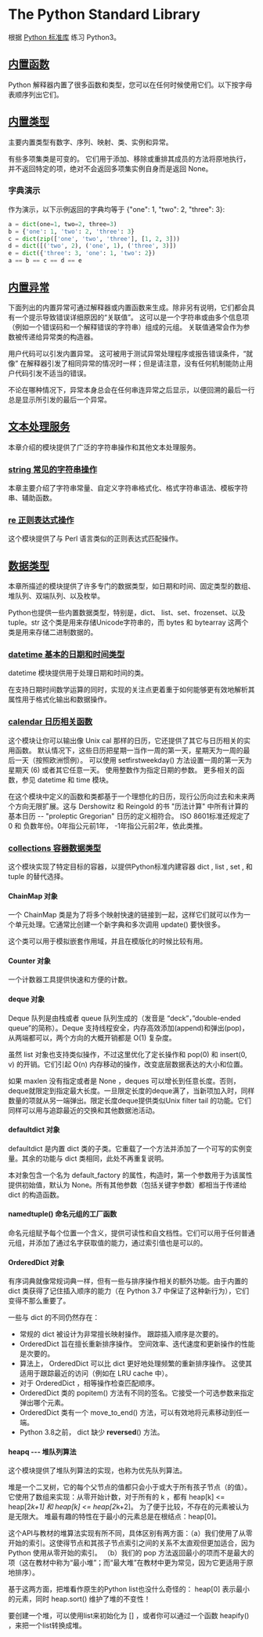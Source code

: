 # The Python Standard Library

根据 [Python 标准库](https://docs.python.org/3/library/index.html) 练习 Python3。

## [内置函数](https://docs.python.org/zh-cn/3/library/functions.html)

Python 解释器内置了很多函数和类型，您可以在任何时候使用它们。以下按字母表顺序列出它们。

## [内置类型](https://docs.python.org/zh-cn/3/library/stdtypes.html)

主要内置类型有数字、序列、映射、类、实例和异常。

有些多项集类是可变的。 它们用于添加、移除或重排其成员的方法将原地执行，并不返回特定的项，绝对不会返回多项集实例自身而是返回 None。

### 字典演示

作为演示，以下示例返回的字典均等于 {"one": 1, "two": 2, "three": 3}:

```python
a = dict(one=1, two=2, three=3)
b = {'one': 1, 'two': 2, 'three': 3}
c = dict(zip(['one', 'two', 'three'], [1, 2, 3]))
d = dict([('two', 2), ('one', 1), ('three', 3)])
e = dict({'three': 3, 'one': 1, 'two': 2})
a == b == c == d == e
```

## [内置异常](https://docs.python.org/zh-cn/3/library/exceptions.html)

下面列出的内置异常可通过解释器或内置函数来生成。除非另有说明，它们都会具有一个提示导致错误详细原因的“关联值”。 这可以是一个字符串或由多个信息项（例如一个错误码和一个解释错误的字符串）组成的元组。 关联值通常会作为参数被传递给异常类的构造器。

用户代码可以引发内置异常。 这可被用于测试异常处理程序或报告错误条件，“就像” 在解释器引发了相同异常的情况时一样；但是请注意，没有任何机制能防止用户代码引发不适当的错误。

不论在哪种情况下，异常本身总会在任何串连异常之后显示，以便回溯的最后一行总是显示所引发的最后一个异常。

## [文本处理服务](https://docs.python.org/zh-cn/3/library/text.html)

本章介绍的模块提供了广泛的字符串操作和其他文本处理服务。

### [string 常见的字符串操作](https://docs.python.org/zh-cn/3/library/string.html)

本章主要介绍了字符串常量、自定义字符串格式化、格式字符串语法、模板字符串、辅助函数。

### [re 正则表达式操作](https://docs.python.org/zh-cn/3/library/re.html)

这个模块提供了与 Perl 语言类似的正则表达式匹配操作。

## [数据类型](https://docs.python.org/zh-cn/3/library/datatypes.html)

本章所描述的模块提供了许多专门的数据类型，如日期和时间、固定类型的数组、堆队列、双端队列、以及枚举。

Python也提供一些内置数据类型，特别是，dict、 list、set、frozenset、以及 tuple。str 这个类是用来存储Unicode字符串的，而 bytes 和 bytearray 这两个类是用来存储二进制数据的。

### [datetime 基本的日期和时间类型](https://docs.python.org/zh-cn/3/library/datetime.html)

datetime 模块提供用于处理日期和时间的类。

在支持日期时间数学运算的同时，实现的关注点更着重于如何能够更有效地解析其属性用于格式化输出和数据操作。

### [calendar 日历相关函数](https://docs.python.org/zh-cn/3/library/calendar.html)

这个模块让你可以输出像 Unix cal 那样的日历，它还提供了其它与日历相关的实用函数。 默认情况下，这些日历把星期一当作一周的第一天，星期天为一周的最后一天（按照欧洲惯例）。 可以使用 setfirstweekday() 方法设置一周的第一天为星期天 (6) 或者其它任意一天。 使用整数作为指定日期的参数。 更多相关的函数，参见 datetime 和 time 模块。

在这个模块中定义的函数和类都基于一个理想化的日历，现行公历向过去和未来两个方向无限扩展。这与 Dershowitz 和 Reingold 的书 "历法计算" 中所有计算的基本日历 -- "proleptic Gregorian" 日历的定义相符合。 ISO 8601标准还规定了 0 和 负数年份。0年指公元前1年， -1年指公元前2年，依此类推。

### [collections 容器数据类型](https://docs.python.org/zh-cn/3/library/collections.html)

这个模块实现了特定目标的容器，以提供Python标准内建容器 dict , list , set , 和 tuple 的替代选择。

#### ChainMap 对象

一个 ChainMap 类是为了将多个映射快速的链接到一起，这样它们就可以作为一个单元处理。它通常比创建一个新字典和多次调用 update() 要快很多。

这个类可以用于模拟嵌套作用域，并且在模版化的时候比较有用。

#### Counter 对象

一个计数器工具提供快速和方便的计数。

#### deque 对象

Deque 队列是由栈或者 queue 队列生成的（发音是 “deck”，”double-ended queue”的简称）。Deque 支持线程安全，内存高效添加(append)和弹出(pop)，从两端都可以，两个方向的大概开销都是 O(1) 复杂度。

虽然 list 对象也支持类似操作，不过这里优化了定长操作和 pop(0) 和 insert(0, v) 的开销。它们引起 O(n) 内存移动的操作，改变底层数据表达的大小和位置。

如果 maxlen 没有指定或者是 None ，deques 可以增长到任意长度。否则，deque就限定到指定最大长度。一旦限定长度的deque满了，当新项加入时，同样数量的项就从另一端弹出。限定长度deque提供类似Unix filter tail 的功能。它们同样可以用与追踪最近的交换和其他数据池活动。

#### defaultdict 对象

defaultdict 是内置 dict 类的子类。它重载了一个方法并添加了一个可写的实例变量。其余的功能与 dict 类相同，此处不再重复说明。

本对象包含一个名为 default_factory 的属性，构造时，第一个参数用于为该属性提供初始值，默认为 None。所有其他参数（包括关键字参数）都相当于传递给 dict 的构造函数。

#### namedtuple() 命名元组的工厂函数

命名元组赋予每个位置一个含义，提供可读性和自文档性。它们可以用于任何普通元组，并添加了通过名字获取值的能力，通过索引值也是可以的。

#### OrderedDict 对象

有序词典就像常规词典一样，但有一些与排序操作相关的额外功能。由于内置的 dict 类获得了记住插入顺序的能力（在 Python 3.7 中保证了这种新行为），它们变得不那么重要了。

一些与 dict 的不同仍然存在：
* 常规的 dict 被设计为非常擅长映射操作。 跟踪插入顺序是次要的。
* OrderedDict 旨在擅长重新排序操作。 空间效率、迭代速度和更新操作的性能是次要的。
* 算法上， OrderedDict 可以比 dict 更好地处理频繁的重新排序操作。 这使其适用于跟踪最近的访问（例如在 LRU cache 中）。
* 对于 OrderedDict ，相等操作检查匹配顺序。
* OrderedDict 类的 popitem() 方法有不同的签名。它接受一个可选参数来指定弹出哪个元素。
* OrderedDict 类有一个 move_to_end() 方法，可以有效地将元素移动到任一端。
* Python 3.8之前， dict 缺少 __reversed__() 方法。

#### heapq --- 堆队列算法

这个模块提供了堆队列算法的实现，也称为优先队列算法。

堆是一个二叉树，它的每个父节点的值都只会小于或大于所有孩子节点（的值）。它使用了数组来实现：从零开始计数，对于所有的 k ，都有 heap[k] <= heap[2*k+1] 和 heap[k] <= heap[2*k+2]。 为了便于比较，不存在的元素被认为是无限大。 堆最有趣的特性在于最小的元素总是在根结点：heap[0]。

这个API与教材的堆算法实现有所不同，具体区别有两方面：（a）我们使用了从零开始的索引。这使得节点和其孩子节点索引之间的关系不太直观但更加适合，因为 Python 使用从零开始的索引。 （b）我们的 pop 方法返回最小的项而不是最大的项（这在教材中称为“最小堆”；而“最大堆”在教材中更为常见，因为它更适用于原地排序）。

基于这两方面，把堆看作原生的Python list也没什么奇怪的： heap[0] 表示最小的元素，同时 heap.sort() 维护了堆的不变性！

要创建一个堆，可以使用list来初始化为 [] ，或者你可以通过一个函数 heapify() ，来把一个list转换成堆。
